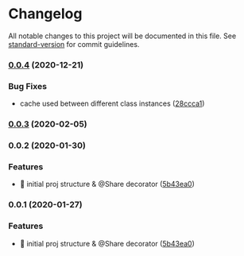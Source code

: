 # Changelog

All notable changes to this project will be documented in this file. See [standard-version](https://github.com/conventional-changelog/standard-version) for commit guidelines.

### [0.0.4](https://github.com/ngspot/rxjs/compare/v0.0.3...v0.0.4) (2020-12-21)


### Bug Fixes

* cache used between different class instances ([28ccca1](https://github.com/ngspot/rxjs/commit/28ccca13f65c8d72a6c89b20666b696d13464412))

### [0.0.3](https://github.com/ngspot/rxjs/compare/v0.0.2...v0.0.3) (2020-02-05)

### 0.0.2 (2020-01-30)


### Features

* 🎸 initial proj structure & @Share decorator ([5b43ea0](https://github.com/ngspot/rxjs/commit/5b43ea06a7752aa1d720b3ea99f8f645672f6442))

### 0.0.1 (2020-01-27)


### Features

* 🎸 initial proj structure & @Share decorator ([5b43ea0](https://github.com/ngspot/rxjs/commit/5b43ea06a7752aa1d720b3ea99f8f645672f6442))
